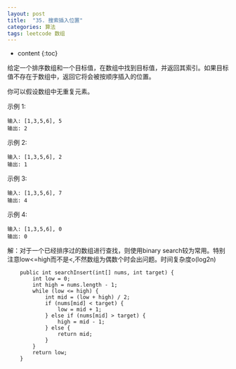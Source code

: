 ```yaml
---
layout: post
title:  "35. 搜索插入位置"
categories: 算法
tags: leetcode 数组
---
```


* content
{:toc}


给定一个排序数组和一个目标值，在数组中找到目标值，并返回其索引。如果目标值不存在于数组中，返回它将会被按顺序插入的位置。

你可以假设数组中无重复元素。

示例 1:

```
输入: [1,3,5,6], 5
输出: 2
```

示例 2:

```
输入: [1,3,5,6], 2
输出: 1
```

示例 3:

```
输入: [1,3,5,6], 7
输出: 4
```

示例 4:

```
输入: [1,3,5,6], 0
输出: 0
```

解：对于一个已经排序过的数组进行查找，则使用binary search较为常用。特别注意low<=high而不是<,不然数组为偶数个时会出问题。时间复杂度o(log2n)

```
    public int searchInsert(int[] nums, int target) {
        int low = 0;
        int high = nums.length - 1;
        while (low <= high) {
            int mid = (low + high) / 2;
            if (nums[mid] < target) {
                low = mid + 1;
            } else if (nums[mid] > target) {
                high = mid - 1;
            } else {
                return mid;
            }
        }
        return low;
    }
```